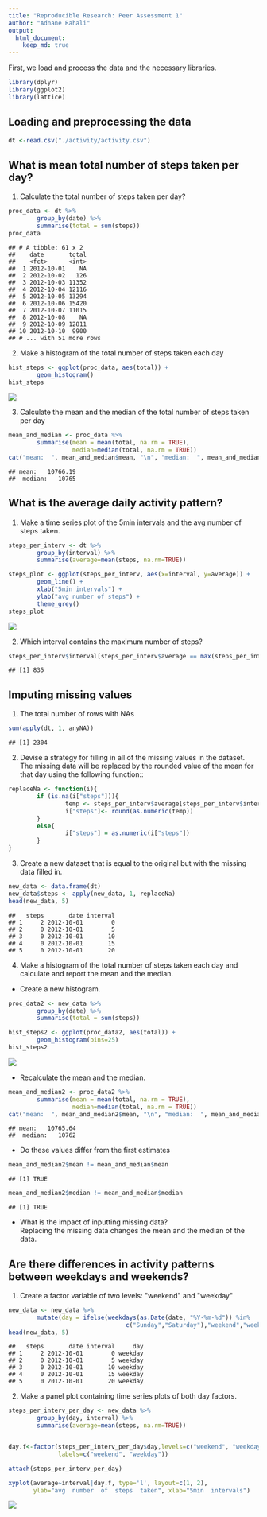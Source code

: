 ```yaml
---
title: "Reproducible Research: Peer Assessment 1"
author: "Adnane Rahali"
output: 
  html_document:
    keep_md: true
---
```




First, we load and process the data and the necessary libraries.

```r
library(dplyr)
library(ggplot2)
library(lattice)
```

## Loading and preprocessing the data

```r
dt <-read.csv("./activity/activity.csv")
```


## What is mean total number of steps taken per day?
1. Calculate the total number of steps taken per day?

```r
proc_data <- dt %>%
        group_by(date) %>%
        summarise(total = sum(steps))
proc_data
```

```
## # A tibble: 61 x 2
##    date       total
##    <fct>      <int>
##  1 2012-10-01    NA
##  2 2012-10-02   126
##  3 2012-10-03 11352
##  4 2012-10-04 12116
##  5 2012-10-05 13294
##  6 2012-10-06 15420
##  7 2012-10-07 11015
##  8 2012-10-08    NA
##  9 2012-10-09 12811
## 10 2012-10-10  9900
## # ... with 51 more rows
```

2. Make a histogram of the total number of steps taken each day

```r
hist_steps <- ggplot(proc_data, aes(total)) + 
        geom_histogram()
hist_steps
```

![](PA1_template_files/figure-html/unnamed-chunk-4-1.png)<!-- -->

3. Calculate the mean and the median of the total number of steps taken per day

```r
mean_and_median <- proc_data %>%
        summarise(mean = mean(total, na.rm = TRUE), 
                  median=median(total, na.rm = TRUE))
cat("mean:  ", mean_and_median$mean, "\n", "median:  ", mean_and_median$median)
```

```
## mean:   10766.19 
##  median:   10765
```


## What is the average daily activity pattern?

1. Make a time series plot of the 5min intervals and the avg number of steps taken.

```r
steps_per_interv <- dt %>%
        group_by(interval) %>%
        summarise(average=mean(steps, na.rm=TRUE))

steps_plot <- ggplot(steps_per_interv, aes(x=interval, y=average)) +
        geom_line() +
        xlab("5min intervals") +
        ylab("avg number of steps") + 
        theme_grey()
steps_plot
```

![](PA1_template_files/figure-html/unnamed-chunk-6-1.png)<!-- -->

2. Which interval contains the maximum number of steps?

```r
steps_per_interv$interval[steps_per_interv$average == max(steps_per_interv$average)]
```

```
## [1] 835
```

## Imputing missing values

1. The total number of rows with NAs

```r
sum(apply(dt, 1, anyNA))
```

```
## [1] 2304
```

2. Devise a strategy for filling in all of the missing values in the dataset.  
The missing data will be replaced by the rounded value of the mean for that day using the following function::

```r
replaceNa <- function(i){
        if (is.na(i["steps"])){
                temp <- steps_per_interv$average[steps_per_interv$interval==as.numeric(i["interval"])]
                i["steps"]<- round(as.numeric(temp))
        }
        else{
                i["steps"] = as.numeric(i["steps"])
        }
}
```

3. Create a new dataset that is equal to the original but with the missing data filled in.

```r
new_data <- data.frame(dt)
new_data$steps <- apply(new_data, 1, replaceNa)
head(new_data, 5)
```

```
##   steps       date interval
## 1     2 2012-10-01        0
## 2     0 2012-10-01        5
## 3     0 2012-10-01       10
## 4     0 2012-10-01       15
## 5     0 2012-10-01       20
```

4. Make a histogram of the total number of steps taken each day and calculate and report the mean and the median.
- Create a new histogram.

```r
proc_data2 <- new_data %>%
        group_by(date) %>%
        summarise(total = sum(steps))

hist_steps2 <- ggplot(proc_data2, aes(total)) + 
        geom_histogram(bins=25)
hist_steps2
```

![](PA1_template_files/figure-html/unnamed-chunk-11-1.png)<!-- -->

- Recalculate the mean and the median.

```r
mean_and_median2 <- proc_data2 %>%
        summarise(mean = mean(total, na.rm = TRUE), 
                  median=median(total, na.rm = TRUE))
cat("mean:  ", mean_and_median2$mean, "\n", "median:  ", mean_and_median2$median)
```

```
## mean:   10765.64 
##  median:   10762
```


- Do these values differ from the first estimates

```r
mean_and_median2$mean != mean_and_median$mean
```

```
## [1] TRUE
```

```r
mean_and_median2$median != mean_and_median$median
```

```
## [1] TRUE
```

- What is the impact of inputting missing data?  
Replacing the missing data changes the mean and the median of the data.

## Are there differences in activity patterns between weekdays and weekends?

1. Create a factor variable of two levels: "weekend" and "weekday"

```r
new_data <- new_data %>%
        mutate(day = ifelse(weekdays(as.Date(date, "%Y-%m-%d")) %in%
                                 c("Sunday","Saturday"),"weekend","weekday"))
head(new_data, 5)
```

```
##   steps       date interval     day
## 1     2 2012-10-01        0 weekday
## 2     0 2012-10-01        5 weekday
## 3     0 2012-10-01       10 weekday
## 4     0 2012-10-01       15 weekday
## 5     0 2012-10-01       20 weekday
```

2. Make a panel plot containing time series plots of both day factors.

```r
steps_per_interv_per_day <- new_data %>%
        group_by(day, interval) %>%
        summarise(average=mean(steps, na.rm=TRUE))


day.f<-factor(steps_per_interv_per_day$day,levels=c("weekend", "weekday"),
              labels=c("weekend", "weekday"))

attach(steps_per_interv_per_day)

xyplot(average~interval|day.f, type='l', layout=c(1, 2),
       ylab="avg  number  of  steps  taken", xlab="5min  intervals")
```

![](PA1_template_files/figure-html/unnamed-chunk-15-1.png)<!-- -->
